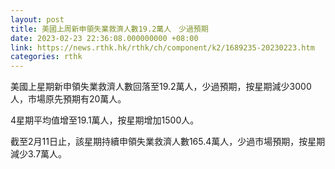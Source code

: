 ```yaml
---
layout: post
title: 美國上周新申領失業救濟人數19.2萬人　少過預期
date: 2023-02-23 22:36:08.000000000 +08:00
link: https://news.rthk.hk/rthk/ch/component/k2/1689235-20230223.htm
categories: rthk
---
```


美國上星期新申領失業救濟人數回落至19.2萬人，少過預期，按星期減少3000人，市場原先預期有20萬人。

4星期平均值增至19.1萬人，按星期增加1500人。

截至2月11日止，該星期持續申領失業救濟人數165.4萬人，少過市場預期，按星期減少3.7萬人。

